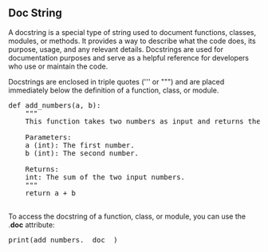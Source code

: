 ## Doc String

A docstring is a special type of string used to document functions, classes, modules, or methods. It provides a way to describe what the code does, its purpose, usage, and any relevant details. Docstrings are used for documentation purposes and serve as a helpful reference for developers who use or maintain the code.

Docstrings are enclosed in triple quotes (''' or """) and are placed immediately below the definition of a function, class, or module.

<pre>
def add_numbers(a, b):
    """
    This function takes two numbers as input and returns their sum.

    Parameters:
    a (int): The first number.
    b (int): The second number.

    Returns:
    int: The sum of the two input numbers.
    """
    return a + b

</pre>

To access the docstring of a function, class, or module, you can use the .**doc** attribute:

<pre>
print(add_numbers.__doc__)
</pre>
